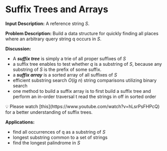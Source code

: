 # Suffix Trees and Arrays

**Input Description:** A reference string $S$.

**Problem Description:** Build a data structure for quickly finding all places where an arbitrary query string q occurs in $S$.

**Discussion:**

- A ***suffix tree*** is simply a trie of all proper suffixes of $S$
- a suffix tree enables to test whether $q$ is a substring of $S$, because any substring of $S$ is the prefix of some suffix.
- a ***suffix array*** is a sorted array of all suffixes of $S$
- efficient substring search $O(lg\;n)$ string comparisons utilizing binary search
- one method to build a suffix array is to first build a suffix tree and perform an in-order traversal t read the strings in off in sorted order

<aside>
💡 Please watch [this](https://www.youtube.com/watch?v=hLsrPsFHPcQ) for a better understanding of suffix trees.

</aside>

**Applications:**

- find all occurrences of q as a substring of $S$
- longest substring  common to a set of strings
- find the longest palindrome in $S$